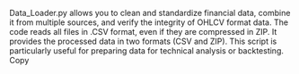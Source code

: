 Data_Loader.py allows you to clean and standardize financial data, combine it from multiple sources, and verify the integrity of OHLCV format data.
The code reads all files in .CSV format, even if they are compressed in ZIP. It provides the processed data in two formats (CSV and ZIP).
This script is particularly useful for preparing data for technical analysis or backtesting. Copy

